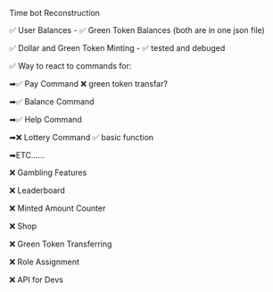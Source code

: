 Time bot
Reconstruction

✅ User Balances - ✅ Green Token Balances
(both are in one json file)

✅ Dollar and Green Token Minting - ✅ tested and debuged

✅ Way to react to commands for:

➡✅ Pay Command  ❌ green token transfar?

➡✅ Balance Command 

➡✅ Help Command

➡❌ Lottery Command ✅ basic function

➡ETC......

❌ Gambling Features

❌ Leaderboard

❌ Minted Amount Counter

❌ Shop

❌ Green Token Transferring

❌ Role Assignment

❌ API for Devs
